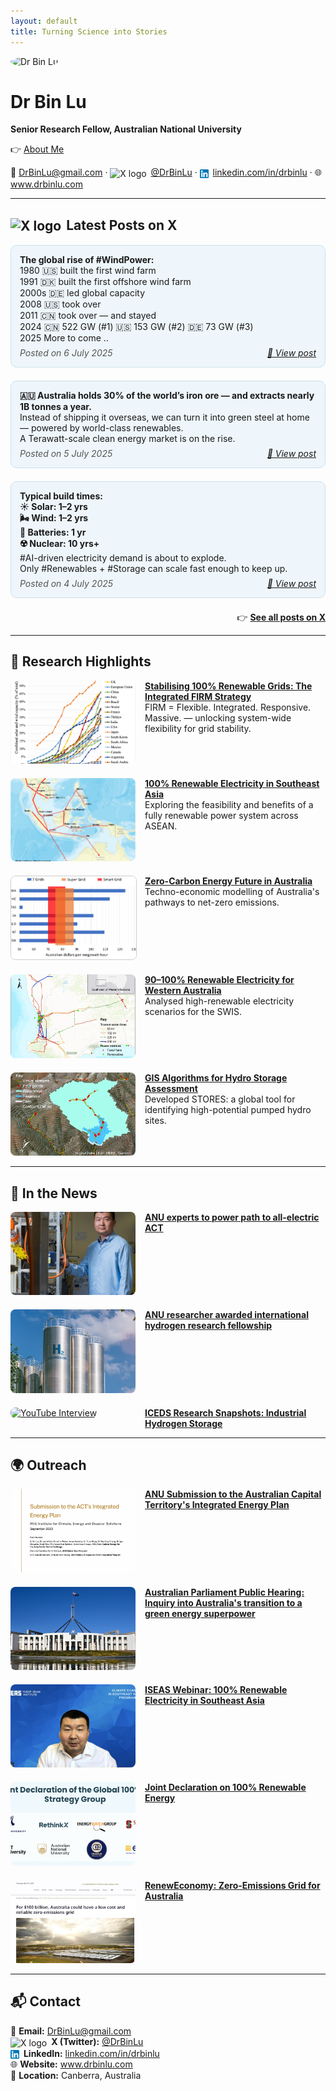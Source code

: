 ```yaml
---
layout: default
title: Turning Science into Stories
---
```


<!-- Google Analytics -->
<script async src="https://www.googletagmanager.com/gtag/js?id=G-Q3TG1JXYV3"></script>
<script>
  window.dataLayer = window.dataLayer || [];
  function gtag(){dataLayer.push(arguments);}
  gtag('js', new Date());
  gtag('config', 'G-Q3TG1JXYV3');
</script>


<img src="binlu.jpg" alt="Dr Bin Lu" width="300" style="border-radius: 50%;" loading="eager" decoding="async">

# Dr Bin Lu

**Senior Research Fellow, Australian National University**

<p style="margin-top: 10px;">
👉 <a href="/about/">About Me</a>
</p>

<p>
📧 <a href="mailto:DrBinLu@gmail.com">DrBinLu@gmail.com</a> · 
<img src="/images/x-logo.png" alt="X logo" style="height: 1em; vertical-align: middle; margin-right: 3px;"> <a href="https://x.com/DrBinLu" target="_blank">@DrBinLu</a> · 
<img src="/images/linkedin-logo.png" alt="LinkedIn logo" style="height: 1em; vertical-align: middle; margin-right: 3px;"> <a href="https://www.linkedin.com/in/drbinlu/" target="_blank">linkedin.com/in/drbinlu</a> · 
🌐 <a href="https://www.drbinlu.com" target="_blank">www.drbinlu.com</a>
</p>



---

## <img src="/images/x-logo.png" alt="X logo" style="height: 1em; vertical-align: middle; margin-right: 3px;"> Latest Posts on X



<div style="margin-bottom: 1.5em; padding: 1em; border: 1px solid #cce0ee; border-radius: 10px; background: #eef6fb;">
  <p style="margin: 0;">
    <strong>The global rise of #WindPower:</strong><br>
    1980 🇺🇸 built the first wind farm<br>
    1991 🇩🇰 built the first offshore wind farm<br>
    2000s 🇩🇪 led global capacity<br>
    2008 🇺🇸 took over<br>
    2011 🇨🇳 took over — and stayed<br>
    2024 🇨🇳 522 GW (#1) 🇺🇸 153 GW (#2) 🇩🇪 73 GW (#3)<br>
    2025 More to come ..
  </p>
  <div style="display: flex; justify-content: space-between; font-style: italic; color: #555; margin-top: 0.5em;">
    <span>Posted on 6 July 2025</span>
    <a href="https://x.com/DrBinLu/status/1941771048124547556" target="_blank">🔗 View post</a>
  </div>
</div>



<div style="margin-bottom: 1.5em; padding: 1em; border: 1px solid #cce0ee; border-radius: 10px; background: #eef6fb;">
  <p style="margin: 0;">  
    <strong>🇦🇺 Australia holds 30% of the world’s iron ore — and extracts nearly 1B tonnes a year.</strong><br>
    Instead of shipping it overseas, we can turn it into green steel at home — powered by world-class renewables.<br>
    A Terawatt-scale clean energy market is on the rise.
  </p>
  <div style="display: flex; justify-content: space-between; font-style: italic; color: #555; margin-top: 0.5em;">
    <span>Posted on 5 July 2025</span>
    <a href="https://x.com/DrBinLu/status/1941360918035828940" target="_blank">🔗 View post</a>
  </div>
</div>



<div style="margin-bottom: 1.5em; padding: 1em; border: 1px solid #cce0ee; border-radius: 10px; background: #eef6fb;">
  <p style="margin: 0;">
    <strong>Typical build times:<br>
    ☀️ Solar: 1–2 yrs<br>
    🌬️ Wind: 1–2 yrs<br>
    🔋 Batteries: 1 yr<br>
    ☢️ Nuclear: 10 yrs+</strong><br>
    #AI-driven electricity demand is about to explode.<br>
    Only #Renewables + #Storage can scale fast enough to keep up.
  </p>
  <div style="display: flex; justify-content: space-between; font-style: italic; color: #555; margin-top: 0.5em;">
    <span>Posted on 4 July 2025</span>
    <a href="https://x.com/DrBinLu/status/1941033119492329593" target="_blank">🔗 View post</a>
  </div>
</div>


<p style="text-align: right; margin-top: 1.5em;">
  👉 <a href="https://x.com/DrBinLu" target="_blank"><strong>See all posts on X</strong></a>
</p>

---

## 🔬 Research Highlights

<div style="display: flex; flex-direction: column; gap: 20px;">


  <div style="display: flex; gap: 15px;">
    <div style="flex: 0 0 40%; max-width: 200px;">
      <a href="/gridstability" target="_blank">
        <img src="/images/REGrowth.jpg" alt="RE Growth"
             style="width: 100%; aspect-ratio: 3/2; object-fit: cover; border-radius: 8px;">
      </a>
    </div>
    <div>
      <a href="/gridstability" target="_blank">
        <strong>Stabilising 100% Renewable Grids: The Integrated FIRM Strategy</strong>
      </a><br>
      FIRM = Flexible. Integrated. Responsive. Massive. — unlocking system-wide flexibility for grid stability.
    </div>
  </div>





  <div style="display: flex; gap: 15px;">
    <div style="flex: 0 0 40%; max-width: 200px;">
      <a href="https://www.sciencedirect.com/science/article/pii/S0360544221016352?via%3Dihub" target="_blank">
        <img src="/images/asean-renewables.jpg" alt="ASEAN renewables"
             style="width: 100%; aspect-ratio: 3/2; object-fit: cover; border-radius: 8px;">
      </a>
    </div>
    <div>
      <a href="https://www.sciencedirect.com/science/article/pii/S0360544221016352?via%3Dihub" target="_blank">
        <strong>100% Renewable Electricity in Southeast Asia</strong>
      </a><br>
      Exploring the feasibility and benefits of a fully renewable power system across ASEAN.
    </div>
  </div>

  <div style="display: flex; gap: 15px;">
    <div style="flex: 0 0 40%; max-width: 200px;">
      <a href="https://www.sciencedirect.com/science/article/pii/S0360544220327857?via%3Dihub" target="_blank">
        <img src="/images/oz-lcoe.jpg" alt="Zero-carbon Australia"
             style="width: 100%; aspect-ratio: 3/2; object-fit: cover; border-radius: 8px; border: 0.5px solid #ccc;">
      </a>
    </div>
    <div>
      <a href="https://www.sciencedirect.com/science/article/pii/S0360544220327857?via%3Dihub" target="_blank">
        <strong>Zero-Carbon Energy Future in Australia</strong>
      </a><br>
      Techno-economic modelling of Australia's pathways to net-zero emissions.
    </div>
  </div>

  <div style="display: flex; gap: 15px;">
    <div style="flex: 0 0 40%; max-width: 200px;">
      <a href="https://www.sciencedirect.com/science/article/pii/S0360544217300774?via%3Dihub" target="_blank">
        <img src="/images/wa-renewables.jpg" alt="WA renewable electricity"
             style="width: 100%; aspect-ratio: 3/2; object-fit: cover; border-radius: 8px;">
      </a>
    </div>
    <div>
      <a href="https://www.sciencedirect.com/science/article/pii/S0360544217300774?via%3Dihub" target="_blank">
        <strong>90–100% Renewable Electricity for Western Australia</strong>
      </a><br>
      Analysed high-renewable electricity scenarios for the SWIS.
    </div>
  </div>

  <div style="display: flex; gap: 15px;">
    <div style="flex: 0 0 40%; max-width: 200px;">
      <a href="https://www.sciencedirect.com/science/article/pii/S0306261918305270?via%3Dihub" target="_blank">
        <img src="/images/stores-hydro.jpg" alt="Hydro GIS STORES"
             style="width: 100%; aspect-ratio: 3/2; object-fit: cover; border-radius: 8px;">
      </a>
    </div>
    <div>
      <a href="https://www.sciencedirect.com/science/article/pii/S0306261918305270?via%3Dihub" target="_blank">
        <strong>GIS Algorithms for Hydro Storage Assessment</strong>
      </a><br>
      Developed STORES: a global tool for identifying high-potential pumped hydro sites.
    </div>
  </div>

</div>

---

## 📰 In the News

<div style="display: flex; flex-direction: column; gap: 20px;">

  <div style="display: flex; gap: 15px;">
    <div style="flex: 0 0 40%; max-width: 200px;">
      <a href="https://reporter.anu.edu.au/all-stories/anu-experts-to-power-path-to-all-electric-act" target="_blank">
        <img src="/images/act-electrification.jpg" alt="All-electric ACT"
             style="width: 100%; aspect-ratio: 3/2; object-fit: cover; border-radius: 8px;">
      </a>
    </div>
    <div>
      <a href="https://reporter.anu.edu.au/all-stories/anu-experts-to-power-path-to-all-electric-act" target="_blank">
        <strong>ANU experts to power path to all-electric ACT</strong>
      </a>
    </div>
  </div>

  <div style="display: flex; gap: 15px;">
    <div style="flex: 0 0 40%; max-width: 200px;">
      <a href="https://iceds.anu.edu.au/research/research-stories/anu-researcher-awarded-international-hydrogen-research-fellowship" target="_blank">
        <img src="/images/hydrogen-fellowship.jpg" alt="Hydrogen Fellowship"
             style="width: 100%; aspect-ratio: 3/2; object-fit: cover; border-radius: 8px;">
      </a>
    </div>
    <div>
      <a href="https://iceds.anu.edu.au/research/research-stories/anu-researcher-awarded-international-hydrogen-research-fellowship" target="_blank">
        <strong>ANU researcher awarded international hydrogen research fellowship</strong>
      </a>
    </div>
  </div>

  <div style="display: flex; gap: 15px;">
    <div style="flex: 0 0 40%; max-width: 200px;">
      <a href="https://www.youtube.com/watch?v=hQXe41tmgPI" target="_blank">
        <img src="https://img.youtube.com/vi/hQXe41tmgPI/hqdefault.jpg" alt="YouTube Interview"
             style="width: 100%; aspect-ratio: 3/2; object-fit: cover; border-radius: 8px;">
      </a>
    </div>
    <div>
      <a href="https://www.youtube.com/watch?v=hQXe41tmgPI" target="_blank">
        <strong>ICEDS Research Snapshots: Industrial Hydrogen Storage</strong>
      </a>
    </div>
  </div>

</div>

---


## 🌍 Outreach

<div style="display: flex; flex-direction: column; gap: 20px;">

  <div style="display: flex; gap: 15px;">
    <div style="flex: 0 0 40%; max-width: 200px;">
      <a href="/articles/Submission_ACT2023.pdf" target="_blank">
        <img src="/images/anu-submission.png" alt="ANU Submission" style="width: 100%; aspect-ratio: 3/2; object-fit: cover; border-radius: 8px;">
      </a>
    </div>
    <div>
      <a href="/articles/Submission_ACT2023.pdf" target="_blank">
        <strong>ANU Submission to the Australian Capital Territory's Integrated Energy Plan</strong>
      </a>
    </div>
  </div>

  <div style="display: flex; gap: 15px;">
    <div style="flex: 0 0 40%; max-width: 200px;">
      <a href="https://www.aph.gov.au/Parliamentary_Business/Hansard/Hansard_Display?bid=committees/commjnt/26740/&sid=0008" target="_blank">
        <img src="/images/aph.png" alt="Australian Parliament Hearing" style="width: 100%; aspect-ratio: 3/2; object-fit: cover; border-radius: 8px;">
      </a>
    </div>
    <div>
      <a href="https://www.aph.gov.au/Parliamentary_Business/Hansard/Hansard_Display?bid=committees/commjnt/26740/&sid=0008" target="_blank">
        <strong>Australian Parliament Public Hearing: Inquiry into Australia's transition to a green energy superpower</strong>
      </a>
    </div>
  </div>

  <div style="display: flex; gap: 15px;">
    <div style="flex: 0 0 40%; max-width: 200px;">
      <a href="https://www.iseas.edu.sg/media/event-highlights/webinar-on-100-renewable-electricity-in-southeast-asia/" target="_blank">
        <img src="/images/iseas-webinar.png" alt="ISEAS Webinar" style="width: 100%; aspect-ratio: 3/2; object-fit: cover; border-radius: 8px;">
      </a>
    </div>
    <div>
      <a href="https://www.iseas.edu.sg/media/event-highlights/webinar-on-100-renewable-electricity-in-southeast-asia/" target="_blank">
        <strong>ISEAS Webinar: 100% Renewable Electricity in Southeast Asia</strong>
      </a>
    </div>
  </div>

  <div style="display: flex; gap: 15px;">
    <div style="flex: 0 0 40%; max-width: 200px;">
      <a href="https://www.rethinkx.com/joint-declaration" target="_blank">
        <img src="/images/joint-declaration.png" alt="Joint Declaration" style="width: 100%; aspect-ratio: 3/2; object-fit: cover; border-radius: 8px;">
      </a>
    </div>
    <div>
      <a href="https://www.rethinkx.com/joint-declaration" target="_blank">
        <strong>Joint Declaration on 100% Renewable Energy</strong>
      </a>
    </div>
  </div>

  <div style="display: flex; gap: 15px;">
    <div style="flex: 0 0 40%; max-width: 200px;">
      <a href="https://reneweconomy.com.au/for-100-billion-australia-could-have-a-low-cost-and-reliable-zero-emissions-grid/amp/" target="_blank">
        <img src="/images/reneweconomy.png" alt="RenewEconomy" style="width: 100%; aspect-ratio: 3/2; object-fit: cover; border-radius: 8px;">
      </a>
    </div>
    <div>
      <a href="https://reneweconomy.com.au/for-100-billion-australia-could-have-a-low-cost-and-reliable-zero-emissions-grid/amp/" target="_blank">
        <strong>RenewEconomy: Zero-Emissions Grid for Australia</strong>
      </a>
    </div>
  </div>

</div>


---


## 📬 Contact

<p>
📧 <strong>Email:</strong> <a href="mailto:DrBinLu@gmail.com">DrBinLu@gmail.com</a><br>
<img src="/images/x-logo.png" alt="X logo" style="height: 1em; vertical-align: middle; margin-right: 3px;"> <strong>X (Twitter):</strong> <a href="https://x.com/DrBinLu" target="_blank">@DrBinLu</a><br>
<img src="/images/linkedin-logo.png" alt="LinkedIn logo" style="height: 1em; vertical-align: middle; margin-right: 3px;"> <strong>LinkedIn:</strong> <a href="https://www.linkedin.com/in/drbinlu/" target="_blank">linkedin.com/in/drbinlu</a><br>
🌐 <strong>Website:</strong> <a href="https://www.drbinlu.com" target="_blank">www.drbinlu.com</a><br>
📍 <strong>Location:</strong> Canberra, Australia
</p>
